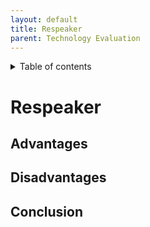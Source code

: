 ```yaml
---
layout: default
title: Respeaker
parent: Technology Evaluation
---
```


<details close markdown="block">
  <summary>
    Table of contents
  </summary>
  {: .text-delta }
1. TOC
{:toc}
</details>


# Respeaker

## Advantages

## Disadvantages

## Conclusion
